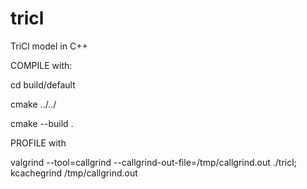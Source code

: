 # tricl
TriCl model in C++

COMPILE with:

   cd build/default

   cmake ../../
   
   cmake --build .

PROFILE with 
   
   valgrind --tool=callgrind --callgrind-out-file=/tmp/callgrind.out ./tricl; kcachegrind /tmp/callgrind.out
